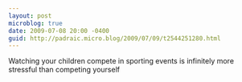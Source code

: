 ```yaml
---
layout: post
microblog: true
date: 2009-07-08 20:00 -0400
guid: http://padraic.micro.blog/2009/07/09/t2544251280.html
---
```

Watching your children compete in sporting events is infinitely more stressful than competing yourself
